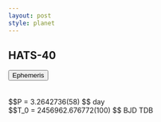 ```yaml
---
layout: post
style: planet
---
```

<script src="../js/planets.js"></script>

## HATS-40

<!-- Tab links -->
<div class="tab">
<button class="tablinks" onclick="openCity(event, 'Ephemeris')">Ephemeris</button>
</div>

<!-- Tab content -->
<div id="Ephemeris" class="tabcontent" markdown="1">
<br/><br/>
$$P = 3.2642736(58) $$ day <br/>
$$T_0 = 2456962.676772(100) $$ BJD TDB
<br/><br/>
<br/><br/>
</div>



<script src="../js/tabs.js"></script>


